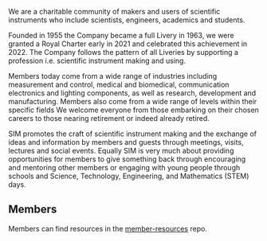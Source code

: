We are a charitable community of makers and users of scientific instruments who include scientists, engineers, academics and students.

Founded in 1955 the Company became a full Livery in 1963, we were granted a Royal Charter early in 2021 and celebrated this achievement in 2022. The Company follows the pattern of all Liveries by supporting a profession i.e. scientific instrument making and using.

Members today come from a wide range of industries including measurement and control, medical and biomedical, communication electronics and lighting components, as well as research, development and manufacturing. Members also come from a wide range of levels within their specific fields We welcome everyone from those embarking on their chosen careers to those nearing retirement or indeed already retired.

SIM promotes the craft of scientific instrument making and the exchange of ideas and information by members and guests through meetings, visits, lectures and social events. Equally SIM is very much about providing opportunities for members to give something back through encouraging and mentoring other members or engaging with young people through schools and Science, Technology, Engineering, and Mathematics (STEM) days.

## Members
Members can find resources in the [member-resources](https://github.com/scientific-instrument-makers/member-resources) repo.
